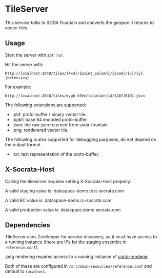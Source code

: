 # TileServer #
This service talks to SODA Fountain and converts the geojson it
returns to vector tiles.

## Usage ##
Start the server with `sbt run`.

Hit the server with:

```
http://localhost:2048/tiles/{4x4}/{point_column}/{zoom}/{x}/{y}.{extension}
```

For example:

```
http://localhost:2048/tiles/evgh-t69e/location/14/4207/6101.json
```

The following extensions are supported:

* .pbf:  proto-buffer / binary vector tile.
* .bpbf: base 64 encoded proto-buffer.
* .json: the raw json returned from soda-fountain.
* .png: renderered vector tile.

The following is also supported for debugging purposes,
do not depend on the output format.

* .txt:  text representation of the proto-buffer.

## X-Socrata-Host ##
Calling the tileserver requires setting X-Socrata-Host properly.

A valid staging value is: dataspace-demo.test-socrata.com

A valid RC value is: dataspace-demo.rc-socrata.com

A valid production value is: dataspace.demo.socrata.com

## Dependencies ##
TileServer uses ZooKeeper for service discovery, so it must have
access to a running instance (there are IPs for the staging ensemble
in `reference.conf`).

.png rendering requires access to a running instance of 
[carto-renderer](http://github.com/socrata-platform/carto-renderer)

Both of these are configured in `/src/main/resources/reference.conf`
and default to `localhost`.
